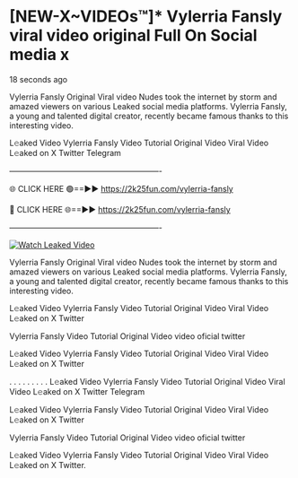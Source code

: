 # [NEW-X~VIDEOs™]* Vylerria Fansly viral video original Full On Social media x

18 seconds ago

Vylerria Fansly Original Viral video Nudes took the internet by storm and amazed viewers on various Leaked social media platforms. Vylerria Fansly, a young and talented digital creator, recently became famous thanks to this interesting video.

L𝚎aked Video Vylerria Fansly Video Tutorial Original Video Viral Video L𝚎aked on X Twitter Telegram

———————————————————-

🌐 CLICK HERE 🟢==►► https://2k25fun.com/vylerria-fansly

🔴 CLICK HERE 🌐==►► https://2k25fun.com/vylerria-fansly

———————————————————-

[![Watch Leaked Video](https://miro.medium.com/v2/resize:fit:828/format:webp/1*cilzJN44JGOrTw9NJCrNHA.gif "Watch Leaked Video")](https://2k25fun.com/vylerria-fansly)

Vylerria Fansly Original Viral video Nudes took the internet by storm and amazed viewers on various Leaked social media platforms. Vylerria Fansly, a young and talented digital creator, recently became famous thanks to this interesting video.

L𝚎aked Video Vylerria Fansly Video Tutorial Original Video Viral Video L𝚎aked on X Twitter

Vylerria Fansly Video Tutorial Original Video video oficial twitter

L𝚎aked Video Vylerria Fansly Video Tutorial Original Video Viral Video L𝚎aked on X Twitter

. . . . . . . . . L𝚎aked Video Vylerria Fansly Video Tutorial Original Video Viral Video L𝚎aked on X Twitter Telegram

L𝚎aked Video Vylerria Fansly Video Tutorial Original Video Viral Video L𝚎aked on X Twitter

Vylerria Fansly Video Tutorial Original Video video oficial twitter

L𝚎aked Video Vylerria Fansly Video Tutorial Original Video Viral Video L𝚎aked on X Twitter.